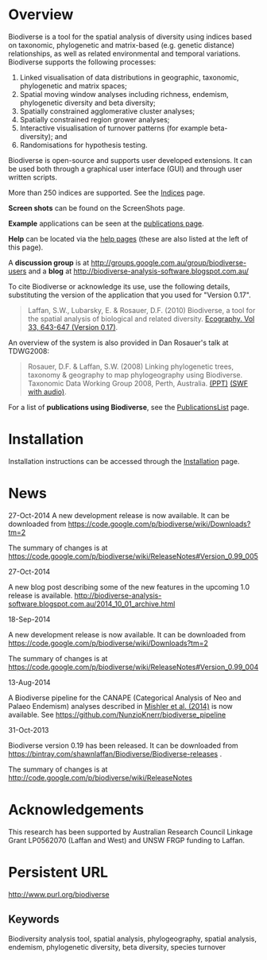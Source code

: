 

# Overview #

Biodiverse is a tool for the spatial analysis of diversity using indices based on taxonomic, phylogenetic and matrix-based (e.g. genetic distance) relationships, as well as related environmental and temporal variations. Biodiverse supports the following processes:

  1. Linked visualisation of data distributions in geographic, taxonomic, phylogenetic and matrix spaces;
  1. Spatial moving window analyses including richness, endemism, phylogenetic diversity and beta diversity;
  1. Spatially constrained agglomerative cluster analyses;
  1. Spatially constrained region grower analyses;
  1. Interactive visualisation of turnover patterns (for example beta-diversity); and
  1. Randomisations for hypothesis testing.

Biodiverse is open-source and supports user developed extensions. It can be used both through a graphical user interface (GUI) and through user written scripts.

More than 250 indices are supported.  See the [Indices](Indices.md) page.

**Screen shots** can be found on the ScreenShots page.

**Example** applications can be seen at the [publications page](PublicationsList.md).

**Help** can be located via the [help pages](HelpOverview.md) (these are also listed at the left of this page).

A **discussion group** is at http://groups.google.com.au/group/biodiverse-users and a **blog** at http://biodiverse-analysis-software.blogspot.com.au/


To cite Biodiverse or acknowledge its use, use the following details, substituting the version of the application that you used for "Version 0.17".

> Laffan, S.W., Lubarsky, E. & Rosauer, D.F. (2010) Biodiverse, a tool for the spatial analysis of biological and related diversity. [Ecography. Vol 33, 643-647 (Version 0.17)](http://dx.doi.org/10.1111/j.1600-0587.2010.06237.x).

An overview of the system is also provided in Dan Rosauer's talk at TDWG2008:

> Rosauer, D.F. & Laffan, S.W. (2008) Linking phylogenetic trees, taxonomy & geography to map phylogeography using Biodiverse. Taxonomic Data Working Group 2008, Perth, Australia. [(PPT)](http://www.tdwg.org/fileadmin/2008conference/slides/Rosauer_09_05_phyloTrees.ppt) [(SWF with audio)](http://www.tdwg.org/fileadmin/2008conference/slides/Rosauer_09_05_phyloTrees.swf).

For a list of **publications using Biodiverse**, see the [PublicationsList](PublicationsList.md) page.

# Installation #
Installation instructions can be accessed through the [Installation](Installation.md) page.

# News #

27-Oct-2014
A new development release is now available.  It can be downloaded from https://code.google.com/p/biodiverse/wiki/Downloads?tm=2

The summary of changes is at https://code.google.com/p/biodiverse/wiki/ReleaseNotes#Version_0.99_005


27-Oct-2014

A new blog post describing some of the new features in the upcoming 1.0 release is available.  http://biodiverse-analysis-software.blogspot.com.au/2014_10_01_archive.html

18-Sep-2014

A new development release is now available.  It can be downloaded from https://code.google.com/p/biodiverse/wiki/Downloads?tm=2

The summary of changes is at https://code.google.com/p/biodiverse/wiki/ReleaseNotes#Version_0.99_004

13-Aug-2014

A Biodiverse pipeline for the CANAPE (Categorical Analysis of Neo and Palaeo Endemism) analyses described in [Mishler et al. (2014)](http://dx.doi.org/10.1038/ncomms5473) is now available.  See https://github.com/NunzioKnerr/biodiverse_pipeline


31-Oct-2013

Biodiverse version 0.19 has been released.  It can be downloaded from https://bintray.com/shawnlaffan/Biodiverse/Biodiverse-releases .

The summary of changes is at http://code.google.com/p/biodiverse/wiki/ReleaseNotes



# Acknowledgements #

This research has been supported by Australian Research Council Linkage Grant LP0562070 (Laffan and West) and UNSW FRGP funding to Laffan.


# Persistent URL #

http://www.purl.org/biodiverse

## Keywords ##

Biodiversity analysis tool, spatial analysis, phylogeography, spatial analysis, endemism, phylogenetic diversity, beta diversity, species turnover